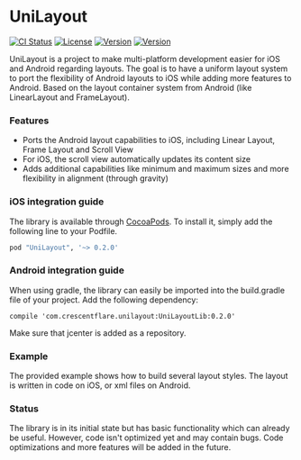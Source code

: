 # UniLayout

[![CI Status](http://img.shields.io/travis/crescentflare/UniLayout.svg?style=flat)](https://travis-ci.org/crescentflare/UniLayout)
[![License](https://img.shields.io/cocoapods/l/UniLayout.svg?style=flat)](http://cocoapods.org/pods/UniLayout)
[![Version](https://img.shields.io/cocoapods/v/UniLayout.svg?style=flat)](http://cocoapods.org/pods/UniLayout)
[![Version](https://img.shields.io/bintray/v/crescentflare/maven/UniLayoutLib.svg?style=flat)](https://bintray.com/crescentflare/maven/UniLayoutLib)

UniLayout is a project to make multi-platform development easier for iOS and Android regarding layouts. The goal is to have a uniform layout system to port the flexibility of Android layouts to iOS while adding more features to Android. Based on the layout container system from Android (like LinearLayout and FrameLayout).


### Features

* Ports the Android layout capabilities to iOS, including Linear Layout, Frame Layout and Scroll View
* For iOS, the scroll view automatically updates its content size
* Adds additional capabilities like minimum and maximum sizes and more flexibility in alignment (through gravity)


### iOS integration guide

The library is available through [CocoaPods](http://cocoapods.org). To install it, simply add the following line to your Podfile.

```ruby
pod "UniLayout", '~> 0.2.0'
```


### Android integration guide

When using gradle, the library can easily be imported into the build.gradle file of your project. Add the following dependency:

```
compile 'com.crescentflare.unilayout:UniLayoutLib:0.2.0'
```

Make sure that jcenter is added as a repository.


### Example

The provided example shows how to build several layout styles. The layout is written in code on iOS, or xml files on Android.


### Status

The library is in its initial state but has basic functionality which can already be useful. However, code isn't optimized yet and may contain bugs. Code optimizations and more features will be added in the future.
